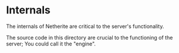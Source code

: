 # Internals

The internals of Netherite are critical to the server's functionality.

The source code in this directory are crucial to the functioning of the server; You could call it the "engine".

